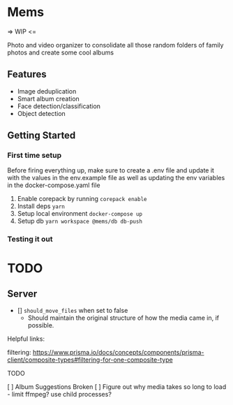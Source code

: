 # Mems

=> WIP <=

Photo and video organizer to consolidate all those random folders of family photos and create some cool albums

## Features

- Image deduplication
- Smart album creation
- Face detection/classification
- Object detection

## Getting Started

### First time setup

Before firing everything up, make sure to create a .env file and update it with the values in the env.example file as well as updating the env variables in the docker-compose.yaml file

1. Enable corepack by running `corepack enable`
2. Install deps `yarn`
3. Setup local environment `docker-compose up`
4. Setup db `yarn workspace @mems/db db-push`

### Testing it out

# TODO

## Server

- [] `should_move_files` when set to false
  - Should maintain the original structure of how the media came in, if possible.

Helpful links:

filtering: https://www.prisma.io/docs/concepts/components/prisma-client/composite-types#filtering-for-one-composite-type

TODO

[ ] Album Suggestions Broken
[ ] Figure out why media takes so long to load - limit ffmpeg? use child processes?
